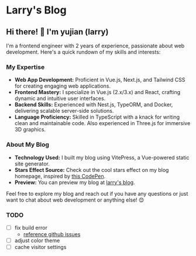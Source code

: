 # Larry's Blog

## Hi there! 👋 I'm yujian (larry)

I'm a frontend engineer with 2 years of experience, passionate about web development. Here's a quick rundown of my skills and interests:

### My Expertise

- **Web App Development:** Proficient in Vue.js, Next.js, and Tailwind CSS for creating engaging web applications.
- **Frontend Mastery:** I specialize in Vue.js (2.x/3.x) and React, crafting dynamic and intuitive user interfaces.
- **Backend Skills:** Experienced with Nest.js, TypeORM, and Docker, delivering scalable server-side solutions.
- **Language Proficiency:** Skilled in TypeScript with a knack for writing clean and maintainable code. Also experienced in Three.js for immersive 3D graphics.

### About My Blog

- **Technology Used:** I built my blog using VitePress, a Vue-powered static site generator.
- **Stars Effect Source:** Check out the cool stars effect on my blog homepage, inspired by [this CodePen](https://codepen.io/ghaste/pen/OJqLbvg).
- **Preview:** You can preview my blog at [larry's blog](https://blog.larryxue.dev).

Feel free to explore my blog and reach out if you have any questions or just want to chat about web development or anything else! 😊

### TODO

- [ ] fix build error
  - [reference github issues](https://github.com/vuejs/vitepress/issues/3789)
- [ ] adjust color theme
- [ ] cache visitor settings